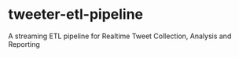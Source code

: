 # tweeter-etl-pipeline
A streaming ETL pipeline for Realtime Tweet Collection, Analysis and Reporting
